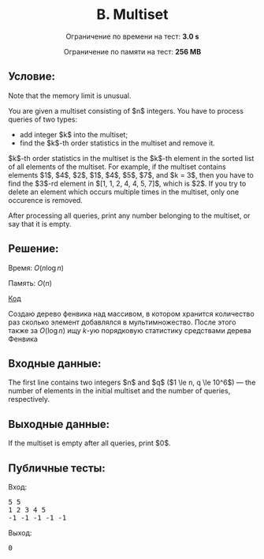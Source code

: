 <center><h1>B. Multiset</h1></center>
    
<p><center>Ограничение по времени на тест: <b>3.0 s</b></center></p>

<p><center>Ограничение по памяти на тест: <b>256 MB</b></center></p>

<h2>Условие:</h2>

<div><p><span class="tex-font-style-bf">Note that the memory limit is unusual.</span></p><p>You are given a multiset consisting of $n$ integers. You have to process queries of two types:</p><ul> <li> add integer $k$ into the multiset; </li><li> find the $k$-th order statistics in the multiset and remove it. </li></ul><p>$k$-th order statistics in the multiset is the $k$-th element in the sorted list of all elements of the multiset. For example, if the multiset contains elements $1$, $4$, $2$, $1$, $4$, $5$, $7$, and $k = 3$, then you have to find the $3$-rd element in $[1, 1, 2, 4, 4, 5, 7]$, which is $2$. If you try to delete an element which occurs multiple times in the multiset, only one occurence is removed. </p><p>After processing all queries, print <span class="tex-font-style-bf">any</span> number belonging to the multiset, or say that it is empty.</p></div>

<h2>Решение:</h2>

Время: $O(n\log n)$

Память: $O(n)$

[Код](solution.cpp)

Создаю дерево фенвика над массивом, в котором хранится количество раз сколько элемент добавлялся в мультимножество. После этого также за $O(\log n)$ ищу $k$-ую порядковую статистику средствами дерева Фенвика

<h2>Входные данные:</h2>

<p>The first line contains two integers $n$ and $q$ ($1 \le n, q \le 10^6$) — the number of elements in the initial multiset and the number of queries, respectively.</p>

<h2>Выходные данные:</h2>

<p>If the multiset is empty after all queries, print $0$.</p>

<h2>Публичные тесты:</h2>

Вход:

<pre>
5 5
1 2 3 4 5
-1 -1 -1 -1 -1
</pre>

Выход:

<pre>
0
</pre>
